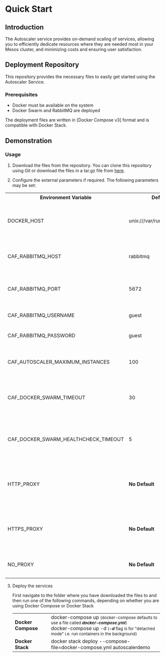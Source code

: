 # Quick Start

## Introduction

The Autoscaler service provides on-demand scaling of services, allowing you to efficiently dedicate resources where they are needed most in your Mesos cluster, and minimizing costs and ensuring user satisfaction. 

## Deployment Repository

This repository provides the necessary files to easily get started using the Autoscaler Service.

### Prerequisites


- Docker must be available on the system
- Docker Swarm and RabbitMQ are deployed

The deployment files are written in [Docker Compose v3] format and is compatible with Docker Stack.

## Demonstration



### Usage

1. Download the files from the repository. You can clone this repository using Git or download the files in a tar.gz file from [here](https://github.com/Autoscaler/autoscaler/releases).

2. Configure the external parameters if required. The following parameters may be set:

<table>
      <tr>
        <th>Environment Variable</th>
        <th>Default</th>
        <th>Description</th>
      </tr>
      <tr>
        <td>DOCKER_HOST</td>
        <td>unix:///var/run/docker.sock</td>
        <td>Used to specify the Docker Swarm REST endpoint. Supports unix sockets and tcp type connections e.g. http://machine:2375</td>
      </tr>
	  <tr>
        <td>CAF_RABBITMQ_HOST</td>
        <td>rabbitmq</td>
        <td>Used to specify the RabbitMQ Management API Endpoint. e.g http://rabbitmq:15672</td>
      </tr>
	  <tr>
        <td>CAF_RABBITMQ_PORT</td>
        <td>5672</td>
        <td>Used to specify the RabbitMQ Management API Endpoint. e.g http://rabbitmq:15672</td>
      </tr>
	  <tr>
        <td>CAF_RABBITMQ_USERNAME</td>
        <td>guest</td>
        <td>Used to specify the username used to connect to RabbitMQ.</td>
      </tr>
	  <tr>
        <td>CAF_RABBITMQ_PASSWORD</td>
        <td>guest</td>
        <td>Used to specify the password used to connect to RabbitMQ.</td>
      </tr>
	  <tr>
        <td>CAF_AUTOSCALER_MAXIMUM_INSTANCES</td>
        <td>100</td>
        <td>Used to specify the maximum number of instances that any worker can be scaled to.</td>
      </tr>
	  <tr>
        <td>CAF_DOCKER_SWARM_TIMEOUT</td>
        <td>30</td>
        <td>Used to specify the max length of time in seconds that a docker REST call can take before a timeout out occurs.</td>
      </tr>
	  <tr>
        <td>CAF_DOCKER_SWARM_HEALTHCHECK_TIMEOUT</td>
        <td>5</td>
        <td>Used to specify the max length of time in seconds that the Docker endpoint healthcheck can take before a timeout occurs.</td>
      </tr>
	  <tr>
        <td>HTTP_PROXY</td>
        <td><b>No Default</b></td>
        <td>Optional. Used to specify an HTTP based proxy, which is used during the Docker REST endpoint communication.</td>
      </tr>
	  <tr>
        <td>HTTPS_PROXY</td>
        <td><b>No Default</b></td>
        <td>Optional. Used to specify an HTTPS based proxy, which is used during the Docker REST endpoint communication.</td>
      </tr>
	  <tr>
        <td>NO_PROXY</td>
        <td><b>No Default</b></td>
        <td>Optional. Used to specify an ignore list for HTTP based proxy communication.</td>
      </tr>
    </table> 

3. Deploy the services
 
 	First navigate to the folder where you have downloaded the files to and then run one of the following commands, depending on whether you are using Docker Compose or Docker Stack

	<table>
      <tr>
        <td><b>Docker Compose</b></td>
        <td>
            docker-compose up  <small>(docker-compose defaults to use a file called <i><b>docker-compose.yml</b></i>)</small><br />
            docker-compose up -d <small>(<i><b>-d</b></i> flag is for "detached mode" i.e. run containers in the background)</small>
        </td>
      </tr>
      <tr>
        <td><b>Docker Stack</b></td>
        <td>docker stack deploy --compose-file=docker-compose.yml autoscalerdemo</td>
      </tr>
    </table>

